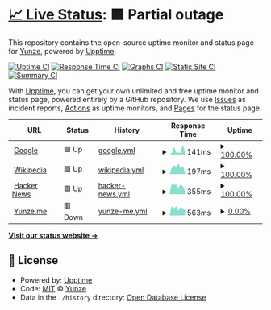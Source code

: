 # [📈 Live Status](https://myzWILLmake.github.io/upptime): <!--live status--> **🟧 Partial outage**

This repository contains the open-source uptime monitor and status page for [Yunze](https://yunze.me), powered by [Upptime](https://github.com/upptime/upptime).

[![Uptime CI](https://github.com/myzWILLmake/upptime/workflows/Uptime%20CI/badge.svg)](https://github.com/myzWILLmake/upptime/actions?query=workflow%3A%22Uptime+CI%22)
[![Response Time CI](https://github.com/myzWILLmake/upptime/workflows/Response%20Time%20CI/badge.svg)](https://github.com/myzWILLmake/upptime/actions?query=workflow%3A%22Response+Time+CI%22)
[![Graphs CI](https://github.com/myzWILLmake/upptime/workflows/Graphs%20CI/badge.svg)](https://github.com/myzWILLmake/upptime/actions?query=workflow%3A%22Graphs+CI%22)
[![Static Site CI](https://github.com/myzWILLmake/upptime/workflows/Static%20Site%20CI/badge.svg)](https://github.com/myzWILLmake/upptime/actions?query=workflow%3A%22Static+Site+CI%22)
[![Summary CI](https://github.com/myzWILLmake/upptime/workflows/Summary%20CI/badge.svg)](https://github.com/myzWILLmake/upptime/actions?query=workflow%3A%22Summary+CI%22)

With [Upptime](https://upptime.js.org), you can get your own unlimited and free uptime monitor and status page, powered entirely by a GitHub repository. We use [Issues](https://github.com/myzWILLmake/upptime/issues) as incident reports, [Actions](https://github.com/myzWILLmake/upptime/actions) as uptime monitors, and [Pages](https://myzWILLmake.github.io/upptime) for the status page.

<!--start: status pages-->
<!-- This summary is generated by Upptime (https://github.com/upptime/upptime) -->
<!-- Do not edit this manually, your changes will be overwritten -->
<!-- prettier-ignore -->
| URL | Status | History | Response Time | Uptime |
| --- | ------ | ------- | ------------- | ------ |
| <img alt="" src="https://icons.duckduckgo.com/ip3/www.google.com.ico" height="13"> [Google](https://www.google.com) | 🟩 Up | [google.yml](https://github.com/myzWILLmake/upptime/commits/HEAD/history/google.yml) | <details><summary><img alt="Response time graph" src="./graphs/google/response-time-week.png" height="20"> 141ms</summary><br><a href="https://myzWILLmake.github.io/upptime/history/google"><img alt="Response time 101" src="https://img.shields.io/endpoint?url=https%3A%2F%2Fraw.githubusercontent.com%2FmyzWILLmake%2Fupptime%2FHEAD%2Fapi%2Fgoogle%2Fresponse-time.json"></a><br><a href="https://myzWILLmake.github.io/upptime/history/google"><img alt="24-hour response time 89" src="https://img.shields.io/endpoint?url=https%3A%2F%2Fraw.githubusercontent.com%2FmyzWILLmake%2Fupptime%2FHEAD%2Fapi%2Fgoogle%2Fresponse-time-day.json"></a><br><a href="https://myzWILLmake.github.io/upptime/history/google"><img alt="7-day response time 141" src="https://img.shields.io/endpoint?url=https%3A%2F%2Fraw.githubusercontent.com%2FmyzWILLmake%2Fupptime%2FHEAD%2Fapi%2Fgoogle%2Fresponse-time-week.json"></a><br><a href="https://myzWILLmake.github.io/upptime/history/google"><img alt="30-day response time 110" src="https://img.shields.io/endpoint?url=https%3A%2F%2Fraw.githubusercontent.com%2FmyzWILLmake%2Fupptime%2FHEAD%2Fapi%2Fgoogle%2Fresponse-time-month.json"></a><br><a href="https://myzWILLmake.github.io/upptime/history/google"><img alt="1-year response time 101" src="https://img.shields.io/endpoint?url=https%3A%2F%2Fraw.githubusercontent.com%2FmyzWILLmake%2Fupptime%2FHEAD%2Fapi%2Fgoogle%2Fresponse-time-year.json"></a></details> | <details><summary><a href="https://myzWILLmake.github.io/upptime/history/google">100.00%</a></summary><a href="https://myzWILLmake.github.io/upptime/history/google"><img alt="All-time uptime 100.00%" src="https://img.shields.io/endpoint?url=https%3A%2F%2Fraw.githubusercontent.com%2FmyzWILLmake%2Fupptime%2FHEAD%2Fapi%2Fgoogle%2Fuptime.json"></a><br><a href="https://myzWILLmake.github.io/upptime/history/google"><img alt="24-hour uptime 100.00%" src="https://img.shields.io/endpoint?url=https%3A%2F%2Fraw.githubusercontent.com%2FmyzWILLmake%2Fupptime%2FHEAD%2Fapi%2Fgoogle%2Fuptime-day.json"></a><br><a href="https://myzWILLmake.github.io/upptime/history/google"><img alt="7-day uptime 100.00%" src="https://img.shields.io/endpoint?url=https%3A%2F%2Fraw.githubusercontent.com%2FmyzWILLmake%2Fupptime%2FHEAD%2Fapi%2Fgoogle%2Fuptime-week.json"></a><br><a href="https://myzWILLmake.github.io/upptime/history/google"><img alt="30-day uptime 100.00%" src="https://img.shields.io/endpoint?url=https%3A%2F%2Fraw.githubusercontent.com%2FmyzWILLmake%2Fupptime%2FHEAD%2Fapi%2Fgoogle%2Fuptime-month.json"></a><br><a href="https://myzWILLmake.github.io/upptime/history/google"><img alt="1-year uptime 100.00%" src="https://img.shields.io/endpoint?url=https%3A%2F%2Fraw.githubusercontent.com%2FmyzWILLmake%2Fupptime%2FHEAD%2Fapi%2Fgoogle%2Fuptime-year.json"></a></details>
| <img alt="" src="https://icons.duckduckgo.com/ip3/en.wikipedia.org.ico" height="13"> [Wikipedia](https://en.wikipedia.org) | 🟩 Up | [wikipedia.yml](https://github.com/myzWILLmake/upptime/commits/HEAD/history/wikipedia.yml) | <details><summary><img alt="Response time graph" src="./graphs/wikipedia/response-time-week.png" height="20"> 197ms</summary><br><a href="https://myzWILLmake.github.io/upptime/history/wikipedia"><img alt="Response time 223" src="https://img.shields.io/endpoint?url=https%3A%2F%2Fraw.githubusercontent.com%2FmyzWILLmake%2Fupptime%2FHEAD%2Fapi%2Fwikipedia%2Fresponse-time.json"></a><br><a href="https://myzWILLmake.github.io/upptime/history/wikipedia"><img alt="24-hour response time 30" src="https://img.shields.io/endpoint?url=https%3A%2F%2Fraw.githubusercontent.com%2FmyzWILLmake%2Fupptime%2FHEAD%2Fapi%2Fwikipedia%2Fresponse-time-day.json"></a><br><a href="https://myzWILLmake.github.io/upptime/history/wikipedia"><img alt="7-day response time 197" src="https://img.shields.io/endpoint?url=https%3A%2F%2Fraw.githubusercontent.com%2FmyzWILLmake%2Fupptime%2FHEAD%2Fapi%2Fwikipedia%2Fresponse-time-week.json"></a><br><a href="https://myzWILLmake.github.io/upptime/history/wikipedia"><img alt="30-day response time 179" src="https://img.shields.io/endpoint?url=https%3A%2F%2Fraw.githubusercontent.com%2FmyzWILLmake%2Fupptime%2FHEAD%2Fapi%2Fwikipedia%2Fresponse-time-month.json"></a><br><a href="https://myzWILLmake.github.io/upptime/history/wikipedia"><img alt="1-year response time 223" src="https://img.shields.io/endpoint?url=https%3A%2F%2Fraw.githubusercontent.com%2FmyzWILLmake%2Fupptime%2FHEAD%2Fapi%2Fwikipedia%2Fresponse-time-year.json"></a></details> | <details><summary><a href="https://myzWILLmake.github.io/upptime/history/wikipedia">100.00%</a></summary><a href="https://myzWILLmake.github.io/upptime/history/wikipedia"><img alt="All-time uptime 100.00%" src="https://img.shields.io/endpoint?url=https%3A%2F%2Fraw.githubusercontent.com%2FmyzWILLmake%2Fupptime%2FHEAD%2Fapi%2Fwikipedia%2Fuptime.json"></a><br><a href="https://myzWILLmake.github.io/upptime/history/wikipedia"><img alt="24-hour uptime 100.00%" src="https://img.shields.io/endpoint?url=https%3A%2F%2Fraw.githubusercontent.com%2FmyzWILLmake%2Fupptime%2FHEAD%2Fapi%2Fwikipedia%2Fuptime-day.json"></a><br><a href="https://myzWILLmake.github.io/upptime/history/wikipedia"><img alt="7-day uptime 100.00%" src="https://img.shields.io/endpoint?url=https%3A%2F%2Fraw.githubusercontent.com%2FmyzWILLmake%2Fupptime%2FHEAD%2Fapi%2Fwikipedia%2Fuptime-week.json"></a><br><a href="https://myzWILLmake.github.io/upptime/history/wikipedia"><img alt="30-day uptime 100.00%" src="https://img.shields.io/endpoint?url=https%3A%2F%2Fraw.githubusercontent.com%2FmyzWILLmake%2Fupptime%2FHEAD%2Fapi%2Fwikipedia%2Fuptime-month.json"></a><br><a href="https://myzWILLmake.github.io/upptime/history/wikipedia"><img alt="1-year uptime 100.00%" src="https://img.shields.io/endpoint?url=https%3A%2F%2Fraw.githubusercontent.com%2FmyzWILLmake%2Fupptime%2FHEAD%2Fapi%2Fwikipedia%2Fuptime-year.json"></a></details>
| <img alt="" src="https://icons.duckduckgo.com/ip3/news.ycombinator.com.ico" height="13"> [Hacker News](https://news.ycombinator.com) | 🟩 Up | [hacker-news.yml](https://github.com/myzWILLmake/upptime/commits/HEAD/history/hacker-news.yml) | <details><summary><img alt="Response time graph" src="./graphs/hacker-news/response-time-week.png" height="20"> 355ms</summary><br><a href="https://myzWILLmake.github.io/upptime/history/hacker-news"><img alt="Response time 317" src="https://img.shields.io/endpoint?url=https%3A%2F%2Fraw.githubusercontent.com%2FmyzWILLmake%2Fupptime%2FHEAD%2Fapi%2Fhacker-news%2Fresponse-time.json"></a><br><a href="https://myzWILLmake.github.io/upptime/history/hacker-news"><img alt="24-hour response time 136" src="https://img.shields.io/endpoint?url=https%3A%2F%2Fraw.githubusercontent.com%2FmyzWILLmake%2Fupptime%2FHEAD%2Fapi%2Fhacker-news%2Fresponse-time-day.json"></a><br><a href="https://myzWILLmake.github.io/upptime/history/hacker-news"><img alt="7-day response time 355" src="https://img.shields.io/endpoint?url=https%3A%2F%2Fraw.githubusercontent.com%2FmyzWILLmake%2Fupptime%2FHEAD%2Fapi%2Fhacker-news%2Fresponse-time-week.json"></a><br><a href="https://myzWILLmake.github.io/upptime/history/hacker-news"><img alt="30-day response time 293" src="https://img.shields.io/endpoint?url=https%3A%2F%2Fraw.githubusercontent.com%2FmyzWILLmake%2Fupptime%2FHEAD%2Fapi%2Fhacker-news%2Fresponse-time-month.json"></a><br><a href="https://myzWILLmake.github.io/upptime/history/hacker-news"><img alt="1-year response time 317" src="https://img.shields.io/endpoint?url=https%3A%2F%2Fraw.githubusercontent.com%2FmyzWILLmake%2Fupptime%2FHEAD%2Fapi%2Fhacker-news%2Fresponse-time-year.json"></a></details> | <details><summary><a href="https://myzWILLmake.github.io/upptime/history/hacker-news">100.00%</a></summary><a href="https://myzWILLmake.github.io/upptime/history/hacker-news"><img alt="All-time uptime 99.95%" src="https://img.shields.io/endpoint?url=https%3A%2F%2Fraw.githubusercontent.com%2FmyzWILLmake%2Fupptime%2FHEAD%2Fapi%2Fhacker-news%2Fuptime.json"></a><br><a href="https://myzWILLmake.github.io/upptime/history/hacker-news"><img alt="24-hour uptime 100.00%" src="https://img.shields.io/endpoint?url=https%3A%2F%2Fraw.githubusercontent.com%2FmyzWILLmake%2Fupptime%2FHEAD%2Fapi%2Fhacker-news%2Fuptime-day.json"></a><br><a href="https://myzWILLmake.github.io/upptime/history/hacker-news"><img alt="7-day uptime 100.00%" src="https://img.shields.io/endpoint?url=https%3A%2F%2Fraw.githubusercontent.com%2FmyzWILLmake%2Fupptime%2FHEAD%2Fapi%2Fhacker-news%2Fuptime-week.json"></a><br><a href="https://myzWILLmake.github.io/upptime/history/hacker-news"><img alt="30-day uptime 99.78%" src="https://img.shields.io/endpoint?url=https%3A%2F%2Fraw.githubusercontent.com%2FmyzWILLmake%2Fupptime%2FHEAD%2Fapi%2Fhacker-news%2Fuptime-month.json"></a><br><a href="https://myzWILLmake.github.io/upptime/history/hacker-news"><img alt="1-year uptime 99.87%" src="https://img.shields.io/endpoint?url=https%3A%2F%2Fraw.githubusercontent.com%2FmyzWILLmake%2Fupptime%2FHEAD%2Fapi%2Fhacker-news%2Fuptime-year.json"></a></details>
| <img alt="" src="https://icons.duckduckgo.com/ip3/yunze.me.ico" height="13"> [Yunze.me](https://yunze.me) | 🟥 Down | [yunze-me.yml](https://github.com/myzWILLmake/upptime/commits/HEAD/history/yunze-me.yml) | <details><summary><img alt="Response time graph" src="./graphs/yunze-me/response-time-week.png" height="20"> 563ms</summary><br><a href="https://myzWILLmake.github.io/upptime/history/yunze-me"><img alt="Response time 970" src="https://img.shields.io/endpoint?url=https%3A%2F%2Fraw.githubusercontent.com%2FmyzWILLmake%2Fupptime%2FHEAD%2Fapi%2Fyunze-me%2Fresponse-time.json"></a><br><a href="https://myzWILLmake.github.io/upptime/history/yunze-me"><img alt="24-hour response time 423" src="https://img.shields.io/endpoint?url=https%3A%2F%2Fraw.githubusercontent.com%2FmyzWILLmake%2Fupptime%2FHEAD%2Fapi%2Fyunze-me%2Fresponse-time-day.json"></a><br><a href="https://myzWILLmake.github.io/upptime/history/yunze-me"><img alt="7-day response time 563" src="https://img.shields.io/endpoint?url=https%3A%2F%2Fraw.githubusercontent.com%2FmyzWILLmake%2Fupptime%2FHEAD%2Fapi%2Fyunze-me%2Fresponse-time-week.json"></a><br><a href="https://myzWILLmake.github.io/upptime/history/yunze-me"><img alt="30-day response time 534" src="https://img.shields.io/endpoint?url=https%3A%2F%2Fraw.githubusercontent.com%2FmyzWILLmake%2Fupptime%2FHEAD%2Fapi%2Fyunze-me%2Fresponse-time-month.json"></a><br><a href="https://myzWILLmake.github.io/upptime/history/yunze-me"><img alt="1-year response time 970" src="https://img.shields.io/endpoint?url=https%3A%2F%2Fraw.githubusercontent.com%2FmyzWILLmake%2Fupptime%2FHEAD%2Fapi%2Fyunze-me%2Fresponse-time-year.json"></a></details> | <details><summary><a href="https://myzWILLmake.github.io/upptime/history/yunze-me">0.00%</a></summary><a href="https://myzWILLmake.github.io/upptime/history/yunze-me"><img alt="All-time uptime 51.16%" src="https://img.shields.io/endpoint?url=https%3A%2F%2Fraw.githubusercontent.com%2FmyzWILLmake%2Fupptime%2FHEAD%2Fapi%2Fyunze-me%2Fuptime.json"></a><br><a href="https://myzWILLmake.github.io/upptime/history/yunze-me"><img alt="24-hour uptime 0.00%" src="https://img.shields.io/endpoint?url=https%3A%2F%2Fraw.githubusercontent.com%2FmyzWILLmake%2Fupptime%2FHEAD%2Fapi%2Fyunze-me%2Fuptime-day.json"></a><br><a href="https://myzWILLmake.github.io/upptime/history/yunze-me"><img alt="7-day uptime 0.00%" src="https://img.shields.io/endpoint?url=https%3A%2F%2Fraw.githubusercontent.com%2FmyzWILLmake%2Fupptime%2FHEAD%2Fapi%2Fyunze-me%2Fuptime-week.json"></a><br><a href="https://myzWILLmake.github.io/upptime/history/yunze-me"><img alt="30-day uptime 0.00%" src="https://img.shields.io/endpoint?url=https%3A%2F%2Fraw.githubusercontent.com%2FmyzWILLmake%2Fupptime%2FHEAD%2Fapi%2Fyunze-me%2Fuptime-month.json"></a><br><a href="https://myzWILLmake.github.io/upptime/history/yunze-me"><img alt="1-year uptime 51.16%" src="https://img.shields.io/endpoint?url=https%3A%2F%2Fraw.githubusercontent.com%2FmyzWILLmake%2Fupptime%2FHEAD%2Fapi%2Fyunze-me%2Fuptime-year.json"></a></details>

<!--end: status pages-->

[**Visit our status website →**](https://myzWILLmake.github.io/upptime)

## 📄 License

- Powered by: [Upptime](https://github.com/upptime/upptime)
- Code: [MIT](./LICENSE) © [Yunze](https://yunze.me)
- Data in the `./history` directory: [Open Database License](https://opendatacommons.org/licenses/odbl/1-0/)
